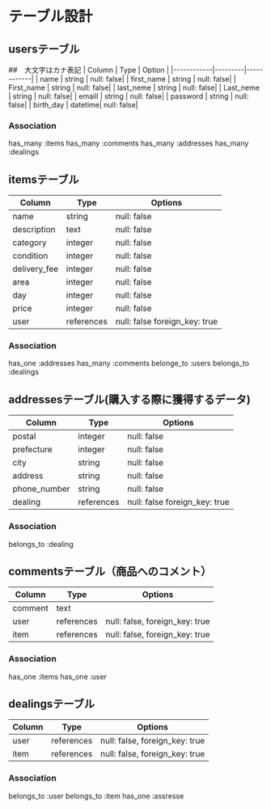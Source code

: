 # テーブル設計

## usersテーブル
##　大文字はカナ表記
| Column     | Type    | Option     |
|------------|---------|------------|
| name       | string  | null: false|
| first_name | string  | null: false|
| First_name | string  | null: false|
| last_neme  | string  | null: false|
| Last_neme  | string  | null: false|
| emaill     | string  | null: false|
| password   | string  | null: false|
| birth_day  | datetime| null: false|

### Association

has_many :items 
has_many :comments
has_many :addresses
has_many :dealings

## itemsテーブル
| Column      | Type      | Options     |
| ------------| --------- | ----------- |
| name        | string    | null: false |
| description | text      | null: false |
| category    | integer   | null: false |
| condition   | integer   | null: false |
| delivery_fee| integer   | null: false |
| area        | integer   | null: false |
| day         | integer   | null: false |
| price       | integer   | null: false |
| user        | references| null: false  foreign_key: true|


### Association

has_one :addresses
has_many :comments
belonge_to :users
belongs_to :dealings

## addressesテーブル(購入する際に獲得するデータ)

| Column       | Type       | Options     |
| ------------ | ---------- | ----------- |
| postal       | integer    | null: false |
| prefecture   | integer    | null: false |
| city         | string     | null: false |
| address      | string     | null: false |
| phone_number | string     | null: false |
| dealing | references | null: false foreign_key: true|

### Association
belongs_to :dealing

## commentsテーブル（商品へのコメント）

| Column  | Type       | Options                        |
| ------- | ---------- | ------------------------------ |
| comment | text       |                                |
| user    | references | null: false, foreign_key: true |
| item    | references | null: false, foreign_key: true |

### Association

has_one :items
has_one :user

 ## dealingsテーブル
| Column  | Type       | Options                        |
| ------- | ---------- | ------------------------------ |
| user    | references | null: false, foreign_key: true |
| item    | references | null: false, foreign_key: true |

### Association
belongs_to :user
belongs_to :item
has_one    :assresse